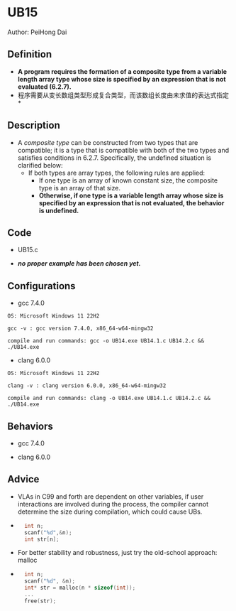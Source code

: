 # UB15

Author: PeiHong Dai

## Definition

- **A program requires the formation of a composite type from a variable length array type whose size is specified by an expression that is not evaluated (6.2.7).**
- 程序需要从变长数组类型形成复合类型，而该数组长度由未求值的表达式指定*

## Description

- A *composite type* can be constructed from two types that are compatible; it is a type that is compatible with both of the two types and satisfies conditions in 6.2.7.  Specifically, the undefined situation is clarified below:
  - If both types are array types, the following rules are applied:
    - If one type is an array of known constant size, the composite type is an array of that size.
    - **Otherwise, if one type is a variable length array whose size is specified by an expression that is not evaluated, the behavior is undefined.**

## Code

- UB15.c

- ***no proper example has been chosen yet.***

## Configurations

- gcc 7.4.0

```
OS: Microsoft Windows 11 22H2

gcc -v : gcc version 7.4.0, x86_64-w64-mingw32

compile and run commands: gcc -o UB14.exe UB14.1.c UB14.2.c && ./UB14.exe
```

- clang 6.0.0

```
OS: Microsoft Windows 11 22H2

clang -v : clang version 6.0.0, x86_64-w64-mingw32

compile and run commands: clang -o UB14.exe UB14.1.c UB14.2.c && ./UB14.exe
```

## Behaviors

- gcc 7.4.0

- clang 6.0.0

## Advice

- VLAs in C99 and forth are dependent on other variables, if user interactions are involved during the process, the compiler cannot determine the size during compilation, which could cause UBs.

- ```c
    int n;
    scanf("%d",&n);
    int str[n];
    ```

- For better stability and robustness, just try the old-school approach: malloc

- ```c
    int n;
    scanf("%d", &n);
    int* str = malloc(n * sizeof(int));
    ...
    free(str);
    ```

    